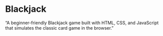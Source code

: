 # Blackjack
“A beginner-friendly Blackjack game built with HTML, CSS, and JavaScript that simulates the classic card game in the browser.”
